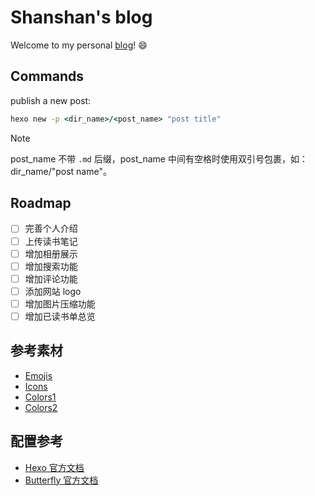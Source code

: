 # Shanshan's blog

Welcome to my personal [<u>blog</u>](https://shen-shanshan.github.io/)! :smile:

## Commands

publish a new post:

```cmd
hexo new -p <dir_name>/<post_name> "post title"
```

> [!NOTE]
> post_name 不带 `.md` 后缀，post_name 中间有空格时使用双引号包裹，如：dir_name/"post name"。

## Roadmap

- [ ] 完善个人介绍
- [ ] 上传读书笔记
- [ ] 增加相册展示
- [ ] 增加搜索功能
- [ ] 增加评论功能
- [ ] 添加网站 logo
- [ ] 增加图片压缩功能
- [ ] 增加已读书单总览

## 参考素材

- [<u>Emojis</u>](https://www.emojiall.com/zh-hans/all-emojis)
- [<u>Icons</u>](https://fontawesome.com/icons?from=io)
- [<u>Colors1</u>](https://blog.csdn.net/u010403387/article/details/45392917)
- [<u>Colors2</u>](https://www.colordic.org/)

## 配置参考

- [<u>Hexo 官方文档</u>](https://hexo.io/docs/)
- [<u>Butterfly 官方文档</u>](https://butterfly.js.org/posts/21cfbf15/)

